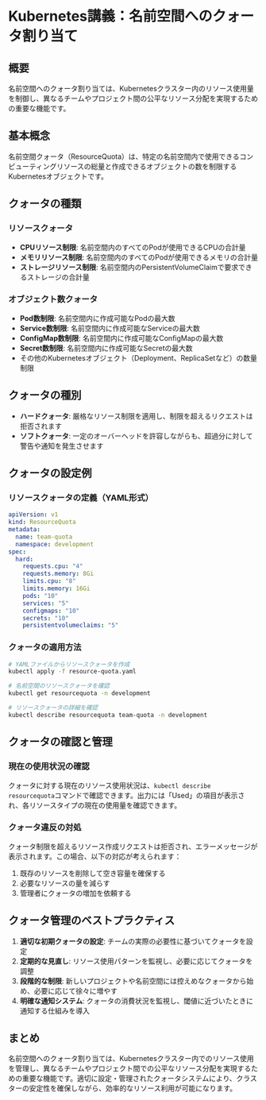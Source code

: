 # Kubernetes講義：名前空間へのクォータ割り当て

## 概要
名前空間へのクォータ割り当ては、Kubernetesクラスター内のリソース使用量を制御し、異なるチームやプロジェクト間の公平なリソース分配を実現するための重要な機能です。

## 基本概念
名前空間クォータ（ResourceQuota）は、特定の名前空間内で使用できるコンピューティングリソースの総量と作成できるオブジェクトの数を制限するKubernetesオブジェクトです。

## クォータの種類

### リソースクォータ
- **CPUリソース制限**: 名前空間内のすべてのPodが使用できるCPUの合計量
- **メモリリソース制限**: 名前空間内のすべてのPodが使用できるメモリの合計量
- **ストレージリソース制限**: 名前空間内のPersistentVolumeClaimで要求できるストレージの合計量

### オブジェクト数クォータ
- **Pod数制限**: 名前空間内に作成可能なPodの最大数
- **Service数制限**: 名前空間内に作成可能なServiceの最大数
- **ConfigMap数制限**: 名前空間内に作成可能なConfigMapの最大数
- **Secret数制限**: 名前空間内に作成可能なSecretの最大数
- その他のKubernetesオブジェクト（Deployment、ReplicaSetなど）の数量制限

## クォータの種別
- **ハードクォータ**: 厳格なリソース制限を適用し、制限を超えるリクエストは拒否されます
- **ソフトクォータ**: 一定のオーバーヘッドを許容しながらも、超過分に対して警告や通知を発生させます

## クォータの設定例

### リソースクォータの定義（YAML形式）

```yaml
apiVersion: v1
kind: ResourceQuota
metadata:
  name: team-quota
  namespace: development
spec:
  hard:
    requests.cpu: "4"
    requests.memory: 8Gi
    limits.cpu: "8"
    limits.memory: 16Gi
    pods: "10"
    services: "5"
    configmaps: "10"
    secrets: "10"
    persistentvolumeclaims: "5"
```

### クォータの適用方法

```bash
# YAMLファイルからリソースクォータを作成
kubectl apply -f resource-quota.yaml

# 名前空間のリソースクォータを確認
kubectl get resourcequota -n development

# リソースクォータの詳細を確認
kubectl describe resourcequota team-quota -n development
```

## クォータの確認と管理

### 現在の使用状況の確認
クォータに対する現在のリソース使用状況は、`kubectl describe resourcequota`コマンドで確認できます。出力には「Used」の項目が表示され、各リソースタイプの現在の使用量を確認できます。

### クォータ違反の対処
クォータ制限を超えるリソース作成リクエストは拒否され、エラーメッセージが表示されます。この場合、以下の対応が考えられます：

1. 既存のリソースを削除して空き容量を確保する
2. 必要なリソースの量を減らす
3. 管理者にクォータの増加を依頼する

## クォータ管理のベストプラクティス

1. **適切な初期クォータの設定**: チームの実際の必要性に基づいてクォータを設定
2. **定期的な見直し**: リソース使用パターンを監視し、必要に応じてクォータを調整
3. **段階的な制限**: 新しいプロジェクトや名前空間には控えめなクォータから始め、必要に応じて徐々に増やす
4. **明確な通知システム**: クォータの消費状況を監視し、閾値に近づいたときに通知する仕組みを導入

## まとめ
名前空間へのクォータ割り当ては、Kubernetesクラスター内でのリソース使用を管理し、異なるチームやプロジェクト間での公平なリソース分配を実現するための重要な機能です。適切に設定・管理されたクォータシステムにより、クラスターの安定性を確保しながら、効率的なリソース利用が可能になります。
